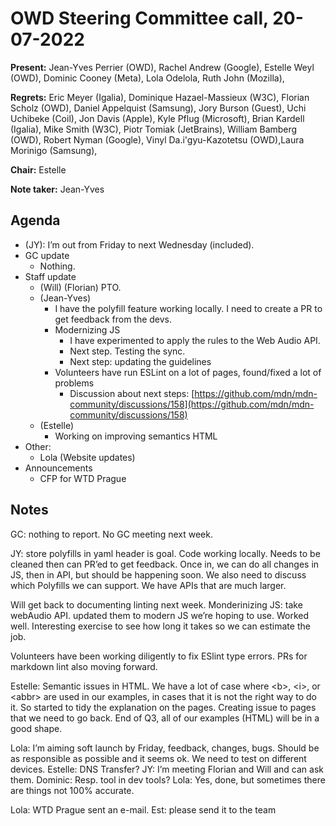 # OWD Steering Committee call, 20-07-2022

**Present:** Jean-Yves Perrier (OWD),  Rachel Andrew (Google), Estelle Weyl (OWD), Dominic Cooney (Meta), Lola Odelola, Ruth John (Mozilla), 

**Regrets:** Eric Meyer (Igalia), Dominique Hazael-Massieux (W3C), Florian Scholz (OWD), Daniel Appelquist (Samsung), Jory Burson (Guest), Uchi Uchibeke (Coil), Jon Davis (Apple), Kyle Pflug (Microsoft), Brian Kardell (Igalia), Mike Smith (W3C), Piotr Tomiak (JetBrains), William Bamberg (OWD), Robert Nyman (Google), Vinyl Da.i'gyu-Kazotetsu (OWD),Laura Morinigo (Samsung),

**Chair:** Estelle

**Note taker:** Jean-Yves

## Agenda

- (JY): I’m out from Friday to next Wednesday (included).
- GC update 
    - Nothing.
- Staff update 
    - (Will) (Florian) PTO. 
    - (Jean-Yves)
        - I have the polyfill feature working locally. I need to create a PR to get feedback from the devs.
        -  Modernizing JS
            - I have experimented to apply the rules to the Web Audio API.
            - Next step. Testing the sync.
            - Next step: updating the guidelines
        - Volunteers have run ESLint on a lot of pages, found/fixed a lot of problems
            - Discussion about next steps: [https://github.com/mdn/mdn-community/discussions/158](https://github.com/mdn/mdn-community/discussions/158) 
    - (Estelle)
        - Working on improving semantics HTML  
- Other:
    - Lola (Website updates)
- Announcements
    - CFP for WTD Prague

## Notes 

GC: nothing to report. No GC meeting next week.

JY: store polyfills in yaml header is goal. Code working locally. Needs to be cleaned then can PR’ed to get feedback. Once in, we can do all changes in JS, then in API, but should be happening soon. We also need to discuss which Polyfills we can support. We have APIs that are much larger.

Will get back to documenting linting next week. Monderinizing JS: take webAudio API. updated them to modern JS we’re hoping to use. Worked well. Interesting exercise to see how long it takes so we can estimate the job. 

Volunteers have been working diligently to fix ESlint type errors. PRs for markdown lint also moving forward.


Estelle: Semantic issues in HTML. We have a lot of case where &lt;b>, &lt;i>, or &lt;abbr> are used in our examples, in cases that it is not the right way to do it. So started to tidy the explanation on the pages. Creating issue to pages that we need to go back. End of Q3, all of our examples (HTML) will be in a good shape.

Lola: I’m aiming soft launch by Friday, feedback, changes, bugs. Should be as responsible as possible and it seems ok. We need to test on different devices. Estelle: DNS Transfer? JY: I’m meeting Florian and Will and can ask them. Dominic: Resp. tool in dev tools? Lola: Yes, done, but sometimes there are things not 100% accurate.

Lola: WTD Prague sent an e-mail. Est: please send it to the team